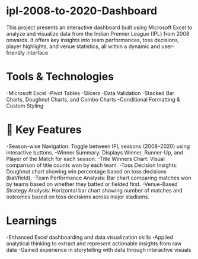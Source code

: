# ipl-2008-to-2020-Dashboard

This project presents an interactive dashboard built using Microsoft Excel to analyze and visualize data from the Indian Premier League (IPL) from 2008 onwards. It offers key insights into team performances, toss decisions, player highlights, and venue statistics, all within a dynamic and user-friendly interface

# Tools & Technologies
-Microsoft Excel
-Pivot Tables
-Slicers
-Data Validation
-Stacked Bar Charts, Doughnut Charts, and Combo Charts
-Conditional Formatting & Custom Styling


# 📌 Key Features
-Season-wise Navigation: Toggle between IPL seasons (2008–2020) using interactive buttons.
-Winner Summary: Displays Winner, Runner-Up, and Player of the Match for each season.
-Title Winners Chart: Visual comparison of title counts won by each team.
-Toss Decision Insights: Doughnut chart showing win percentage based on toss decisions (bat/field).
-Team Performance Analysis: Bar chart comparing matches won by teams based on whether they batted or fielded first.
-Venue-Based Strategy Analysis: Horizontal bar chart showing number of matches and outcomes based on toss decisions across major stadiums.

# Learnings
-Enhanced Excel dashboarding and data visualization skills
-Applied analytical thinking to extract and represent actionable insights from raw data
-Gained experience in storytelling with data through interactive visuals

